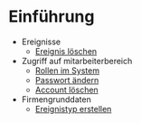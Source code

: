 # Einführung

- Ereignisse
  - [Ereignis l&ouml;schen](./de/ereignis-loeschen.md)
- Zugriff auf mitarbeiterbereich
  - [Rollen im System](./de/rollen-im-system.md)
  - [Passwort &auml;ndern](./de/passwort-aendern.md)
  - [Account l&ouml;schen](./de/account-loeschen.md)
- Firmengrunddaten
  - [Ereignistyp erstellen](./de/ereignistyp-erstellen.md)